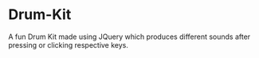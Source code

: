# Drum-Kit
A fun Drum Kit made using JQuery which produces different sounds after pressing or clicking respective keys.

